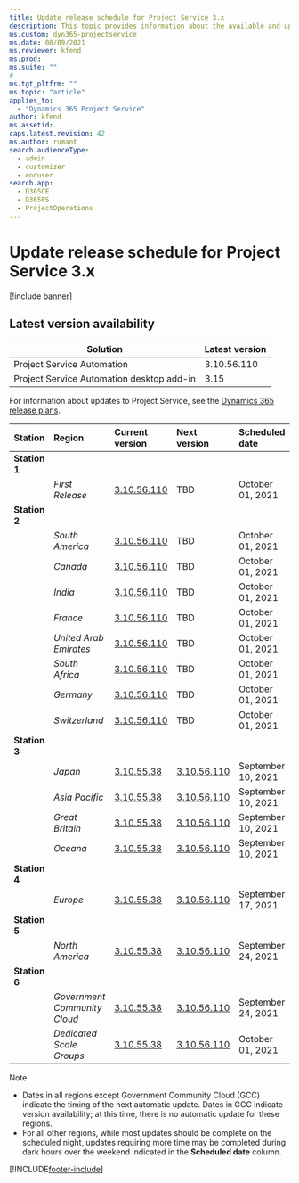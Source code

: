```yaml
---
title: Update release schedule for Project Service 3.x
description: This topic provides information about the available and upcoming releases of Dynamics 365 Project Service Automation.
ms.custom: dyn365-projectservice
ms.date: 08/09/2021
ms.reviewer: kfend
ms.prod:
ms.suite: ""
#
ms.tgt_pltfrm: ""
ms.topic: "article"
applies_to: 
  - "Dynamics 365 Project Service"
author: kfend
ms.assetid: 
caps.latest.revision: 42
ms.author: rumant
search.audienceType: 
  - admin
  - customizer
  - enduser
search.app: 
  - D365CE
  - D365PS
  - ProjectOperations
---
```


# Update release schedule for Project Service 3.x

[!include [banner](../includes/psa-now-project-operations.md)]

## Latest version availability

| Solution  | Latest version |
|-------|----|
| Project Service Automation    | 3.10.56.110 |
| Project Service Automation desktop add-in                | 3.15          |

For information about updates to Project Service, see the [Dynamics 365 release plans](/dynamics365/release-plans/). 

| Station  | Region | Current version | Next version |  Scheduled date
| :---   | :---   | :---   | :---   |:---   |         
|<strong>Station 1</strong> | |  |  | |
| | <i>First Release</i> | [3.10.56.110](whats-new-ur-35.md) | TBD | October 01, 2021
|<strong>Station 2</strong> | |  |  | |
| | <i>South America</i> | [3.10.56.110](whats-new-ur-35.md) | TBD | October 01, 2021
| | <i>Canada</i> | [3.10.56.110](whats-new-ur-35.md) | TBD | October 01, 2021
| | <i>India</i> | [3.10.56.110](whats-new-ur-35.md) | TBD | October 01, 2021
| | <i>France</i> | [3.10.56.110](whats-new-ur-35.md) | TBD | October 01, 2021
| | <i>United Arab Emirates</i> | [3.10.56.110](whats-new-ur-35.md) | TBD | October 01, 2021
| | <i>South Africa</i> | [3.10.56.110](whats-new-ur-35.md) | TBD | October 01, 2021
| | <i>Germany</i> | [3.10.56.110](whats-new-ur-35.md) | TBD | October 01, 2021
| | <i>Switzerland</i> | [3.10.56.110](whats-new-ur-35.md) | TBD | October 01, 2021
|<strong>Station 3</strong> | |  |  | |
| | <i>Japan</i> | [3.10.55.38](whats-new-ur-34.md) | [3.10.56.110](whats-new-ur-35.md) | September 10, 2021
| | <i>Asia Pacific</i> | [3.10.55.38](whats-new-ur-34.md) | [3.10.56.110](whats-new-ur-35.md) | September 10, 2021
| | <i>Great Britain</i> | [3.10.55.38](whats-new-ur-34.md) | [3.10.56.110](whats-new-ur-35.md) | September 10, 2021
| | <i>Oceana</i> | [3.10.55.38](whats-new-ur-34.md) | [3.10.56.110](whats-new-ur-35.md) | September 10, 2021
|<strong>Station 4</strong> | |  |  | |
| | <i>Europe</i> | [3.10.55.38](whats-new-ur-34.md) | [3.10.56.110](whats-new-ur-35.md) | September 17, 2021
|<strong>Station 5</strong> | |  |  | |
| | <i>North America</i> | [3.10.55.38](whats-new-ur-34.md) | [3.10.56.110](whats-new-ur-35.md) | September 24, 2021
|<strong>Station 6</strong> | |  |  | |
| | <i>Government Community Cloud</i> | [3.10.55.38](whats-new-ur-34.md) | [3.10.56.110](whats-new-ur-35.md) | September 24, 2021
| | <i>Dedicated Scale Groups</i> | [3.10.55.38](whats-new-ur-34.md) | [3.10.56.110](whats-new-ur-35.md) | October 01, 2021

>[!Note]
> - Dates in all regions except Government Community Cloud (GCC) indicate the timing of the next automatic update. Dates in GCC indicate version availability; at this time, there is no automatic update for these regions.
> - For all other regions, while most updates should be complete on the scheduled night, updates requiring more time may be completed during dark hours over the weekend indicated in the **Scheduled date** column.


[!INCLUDE[footer-include](../includes/footer-banner.md)]
